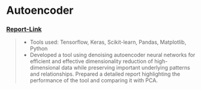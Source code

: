# Autoencoder

### [Report-Link](https://docs.google.com/document/d/1LQq0OhO5bmb6K5ctD0FtUgUFXEU-lKuLNY_fL4dGMx0/edit#)

> - Tools used: Tensorflow, Keras, Scikit-learn, Pandas, Matplotlib, Python
> - Developed a tool using denoising autoencoder neural networks for efficient and effective dimensionality reduction of high-dimensional data while preserving important underlying patterns and relationships. Prepared a detailed report highlighting the performance of the tool and comparing it with PCA.
